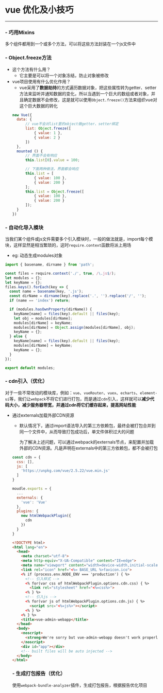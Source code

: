 # vue 优化及小技巧
---

### - 巧用Mixins
多个组件都用到一个或多个方法，可以将这些方法封装在一个js文件中

### - Object.freeze方法
- 这个方法有什么用？
  - 它主要是可以将一个对象冻结，防止对象被修改
- vue项目使用有什么优化作用？
  - vue采用了**数据劫持**的方式遍历数据对象，把这些属性转为getter、setter方法来监听并通知数据的变化，所以当遇到一个巨大的数组或者对象，并且确定数据不会修改，这是就可以使用`Object.freeze()`方法来组织vue对这个巨大数据的转化
  ```js
  new Vue({
    data: {
        // vue不会对list里的object做getter、setter绑定
        list: Object.freeze([
            { value: 1 },
            { value: 2 }
        ])
    },
    mounted () {
        // 界面不会有响应
        this.list[0].value = 100;

        // 下面两种做法，界面都会响应
        this.list = [
            { value: 100 },
            { value: 200 }
        ];
        this.list = Object.freeze([
            { value: 100 },
            { value: 200 }
        ]);
    }
  })
  ```

### - 自动化导入模块
当我们某个组件或js文件需要多个引入模块时，一般的做法就是，import每个模块，这样显然是相当繁琐的，这时`require.context`函数将派上用场

- eg: 动态生成modules对象

``` js
import { basename, dirname } from 'path';

const files = require.context('./', true, /\.js$/);
let modules = {};
let keyName = {};
files.keys().forEach(key => {
  const name = basename(key, '.js');
  const dirName = dirname(key).replace('.', '').replace('/', '');
  if (name == 'index') return;

  if (modules.hasOwnProperty(dirName)) {
    keyName[name] = files(key).default || files(key);
    let obj = modules[dirName];
    modules[dirName] = keyName;
    modules[dirName] = Object.assign(modules[dirName], obj);
    keyName = {};
  } else {
    keyName[name] = files(key).default || files(key);
    modules[dirName] = keyName;
    keyName = {};
  }
});

export default modules;
```

### - cdn引入（优化）
对于一些不常改动的模块库，例如：`vue`、`vueRouter`、`vuex`、`echarts`、`element-ui`等，我们让`webpack`不将它们进行打包，而是通过`cdn`引入，这样就可以**减少代码大小，减少服务器带宽，并通过cdn将它们缓存起来，提高网站性能**

- 通过externals加载外部CDN资源
  - 默认情况下，通过import语法导入的第三方依赖包，最终会被打包合并到同一个文件中，从而导致打包成功后，单文件体积过大的问题

    为了解决上述问题，可以通过webpack的externals节点，来配置并加载外部的CDN资源。凡是声明在externals中的第三方依赖包，都不会被打包

  ``` js
  const cdn = {
    css: [],
    js: [
      'https://unpkg.com/vue/2.5.22/vue.min.js'
    ]
  }

  moudle.exports = {
    ...
    externals: {
      'vue': 'Vue'
    },
    plugins: {
      new htmlWebpackPlugin({
        cdn
      })
    }
  }
  ```
  ``` html
  <!DOCTYPE html>
  <html lang="en">
    <head>
      <meta charset="utf-8">
      <meta http-equiv="X-UA-Compatible" content="IE=edge">
      <meta name="viewport" content="width=device-width,initial-scale=1.0">
      <link rel="icon" href="<%= BASE_URL %>favicon.ico">
      <% if (process.env.NODE_ENV === 'production') { %>
      	<!-- 引入样式 -->
        <% for(var css of htmlWebpackPlugin.options.cdn.css) { %>
          <link rel="stylesheet" href="<%=css%>">
        <% } %>
        <!-- 引入js -->
        <% for(var js of htmlWebpackPlugin.options.cdn.js) { %>
          <script src="<%=js%>"></script>
        <% } %>
      <% } %>
      <title>vue-admin-webapp</title>
    </head>
    <body>
      <noscript>
        <strong>We're sorry but vue-admin-webapp doesn't work properly without JavaScript enabled. Please enable it to continue.</strong>
      </noscript>
      <div id="app"></div>
      <!-- built files will be auto injected -->
    </body>
  </html>
  ```

  ### - 生成打包报告（优化）
  使用`webpack-bundle-analyzer`插件，生成打包报告，根据报告优化项目
